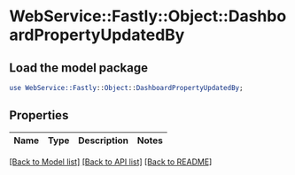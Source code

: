 # WebService::Fastly::Object::DashboardPropertyUpdatedBy

## Load the model package
```perl
use WebService::Fastly::Object::DashboardPropertyUpdatedBy;
```

## Properties
Name | Type | Description | Notes
------------ | ------------- | ------------- | -------------

[[Back to Model list]](../README.md#documentation-for-models) [[Back to API list]](../README.md#documentation-for-api-endpoints) [[Back to README]](../README.md)


